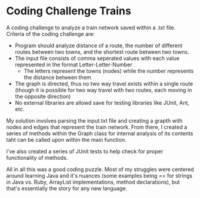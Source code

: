 # Coding Challenge Trains
A coding challenge to analyze a train network saved within a .txt file. Criteria of the coding challenge are:

* Program should analyze distance of a route, the number of different routes between two towns, and the shortest route between two towns.
* The input file consists of comma seperated values with each value represented in the format Letter-Letter-Number
  - The letters represent the towns (nodes) while the number represents the distance between them
* The graph is directed, thus no two way travel exists within a single route (though it is possible for two way travel with two routes, each moving in the opposite direction)
* No external libraries are allowd save for testing libraries like JUnit, Ant, etc.

My solution involves parsing the input.txt file and creating a grapth with nodes and edges that represent the train network. From there, I created a series of methods within the Graph class for internal analysis of its contents taht can be called upon within the main function.

I've also created a series of JUnit tests to help check for proper functionality of methods.

All in all this was a good coding puzzle. Most of my struggles were centered around learning Java and it's nuances (some examples being == for strings in Java vs. Ruby, ArrayList implementations, method declarations), but that's essentially the story for any new language.




